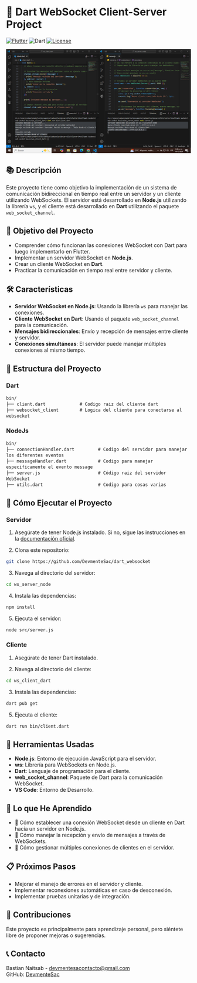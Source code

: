 # 🚀 Dart WebSocket Client-Server Project

[![Flutter](https://img.shields.io/badge/Flutter-Framework-blue)](https://flutter.dev)
![Dart](https://img.shields.io/badge/Dart-Language-blue)
[![License](https://img.shields.io/badge/License-MIT-green.svg)](LICENSE)

![Screen Timer](captura.png)

## 📚 Descripción

Este proyecto tiene como objetivo la implementación de un sistema de comunicación bidireccional en tiempo real entre un servidor y un cliente utilizando WebSockets. El servidor está desarrollado en **Node.js** utilizando la librería `ws`, y el cliente está desarrollado en **Dart** utilizando el paquete `web_socket_channel`.

## 🎯 Objetivo del Proyecto

- Comprender cómo funcionan las conexiones WebSocket con Dart para luego implementarlo en Flutter.
- Implementar un servidor WebSocket en **Node.js**.
- Crear un cliente WebSocket en **Dart**.
- Practicar la comunicación en tiempo real entre servidor y cliente.

## 🛠️ Características

- **Servidor WebSocket en Node.js**: Usando la librería `ws` para manejar las conexiones.
- **Cliente WebSocket en Dart**: Usando el paquete `web_socket_channel` para la comunicación.
- **Mensajes bidireccionales**: Envío y recepción de mensajes entre cliente y servidor.
- **Conexiones simultáneas**: El servidor puede manejar múltiples conexiones al mismo tiempo.

## 📂 Estructura del Proyecto

### Dart
```plaintext
bin/
├── client.dart             # Codigo raiz del cliente dart
├── websocket_client        # Logica del cliente para conectarse al websocket
```

### NodeJs
```plaintext
bin/
├── connectionHandler.dart         # Codigo del servidor para manejar los diferentes eventos
├── messageHandler.dart            # Codigo para manejar especificamente el evento message
├── server.js                      # Código raiz del servidor WebSocket
├── utils.dart                     # Codigo para cosas varias
```

## 🚀 Cómo Ejecutar el Proyecto

### Servidor
1. Asegúrate de tener Node.js instalado. Si no, sigue las instrucciones en la [documentación oficial](https://nodejs.org/en).

2. Clona este repositorio:

```bash
git clone https://github.com/DevmenteSac/dart_websocket
```

3. Navega al directorio del servidor:

```bash
cd ws_server_node
```

4. Instala las dependencias:

```bash
npm install
```

5. Ejecuta el servidor:

```bash
node src/server.js
```

### Cliente
1. Asegúrate de tener Dart instalado.

2. Navega al directorio del cliente:

```bash
cd ws_client_dart
```

3. Instala las dependencias:

```bash
dart pub get
```

5. Ejecuta el cliente:

```bash
dart run bin/client.dart
```

## 🧰 Herramientas Usadas

- **Node.js**: Entorno de ejecución JavaScript para el servidor.
- **ws**: Librería para WebSockets en Node.js.
- **Dart**: Lenguaje de programación para el cliente.
- **web_socket_channel**: Paquete de Dart para la comunicación WebSocket.
- **VS Code**: Entorno de Desarrollo.


## 📖 Lo que He Aprendido

- 🌟 Cómo establecer una conexión WebSocket desde un cliente en Dart hacia un servidor en Node.js.
- 🌟 Cómo manejar la recepción y envío de mensajes a través de WebSockets.
- 🌟 Cómo gestionar múltiples conexiones de clientes en el servidor.

## 📋 Próximos Pasos

- Mejorar el manejo de errores en el servidor y cliente.
- Implementar reconexiones automáticas en caso de desconexión.
- Implementar pruebas unitarias y de integración.

## 🤝 Contribuciones

Este proyecto es principalmente para aprendizaje personal, pero siéntete libre de proponer mejoras o sugerencias.

## 📞 Contacto
Bastian Naitsab - [devmentesacontacto@gmail.com](mailto:devmentesacontacto@gmail.com)  
GitHub: [DevmenteSac](https://github.com/DevmenteSac)
